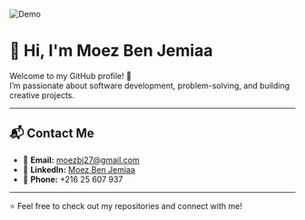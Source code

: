 ![Demo](demo.gif)
# 👋 Hi, I'm Moez Ben Jemiaa  

Welcome to my GitHub profile! 🚀  
I’m passionate about software development, problem-solving, and building creative projects.  

---

## 📬 Contact Me  

- 📧 **Email:** [moezbj27@gmail.com](mailto:moezbj27@gmail.com)  
- 💼 **LinkedIn:** [Moez Ben Jemiaa](https://www.linkedin.com/in/moez-ben-jemiaa-261780387)  
- 📱 **Phone:** +216 25 607 937  

---

⭐ Feel free to check out my repositories and connect with me!  
